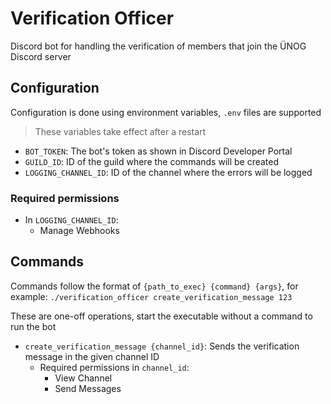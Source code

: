 # Verification Officer

Discord bot for handling the verification of members that join the ÜNOG Discord server

## Configuration

Configuration is done using environment variables, `.env` files are supported

> These variables take effect after a restart

- `BOT_TOKEN`: The bot's token as shown in Discord Developer Portal
- `GUILD_ID`: ID of the guild where the commands will be created
- `LOGGING_CHANNEL_ID`: ID of the channel where the errors will be logged

### Required permissions

- In `LOGGING_CHANNEL_ID`:
    - Manage Webhooks

## Commands

Commands follow the format of `{path_to_exec} {command} {args}`, for example:
`./verification_officer create_verification_message 123`

These are one-off operations, start the executable without a command to run the bot

- `create_verification_message {channel_id}`: Sends the verification message in the given channel ID
    - Required permissions in `channel_id`:
        - View Channel
        - Send Messages
